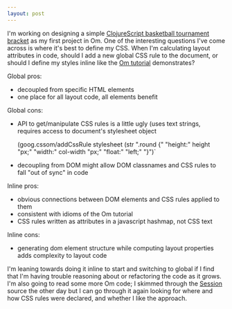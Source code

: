 ```yaml
---
layout: post
---
```

I'm working on designing a simple [ClojureScript basketball tournament bracket](github.com/stijlist/threev)
as my first project in Om. One of the interesting questions I've come across is
where it's best to define my CSS. When I'm calculating layout attributes in
code, should I add a new global CSS rule to the document, or should I define my
styles inline like the [Om
tutorial](https://github.com/swannodette/om/wiki/Basic-Tutorial) demonstrates? 

Global pros:

- decoupled from specific HTML elements
- one place for all layout code, all elements benefit

Global cons: 

- API to get/manipulate CSS rules is a little ugly (uses text strings, requires access to document's stylesheet object
    
    (goog.cssom/addCssRule stylesheet 
                          (str ".round {"
                                 "height:" height "px;"
                                 "width:" col-width "px;"
                                 "float:" "left;" 
                               "}")`

- decoupling from DOM might allow DOM classnames and CSS rules to fall "out of 
  sync" in code

Inline pros:

- obvious connections between DOM elements and CSS rules applied to them
- consistent with idioms of the Om tutorial
- CSS rules written as attributes in a javascript hashmap, not CSS text

Inline cons:

- generating dom element structure while computing layout properties adds complexity to layout code


I'm leaning towards doing it inline to start and switching to global if I find that I'm having trouble reasoning about or refactoring the code as it grows. 
I'm also going to read some more Om code; I skimmed through the [Session](http://github.com/kovasb/session) source the other day but I can go through it again looking for where and how CSS rules were declared, and whether I like the approach.